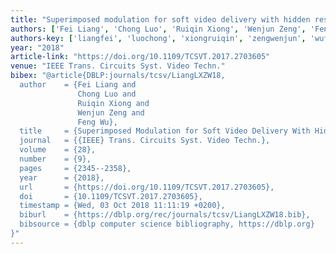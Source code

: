 ```yaml
---
title: "Superimposed modulation for soft video delivery with hidden resources"
authors: ['Fei Liang', 'Chong Luo', 'Ruiqin Xiong', 'Wenjun Zeng', 'Feng Wu']
authors-key: ['liangfei', 'luochong', 'xiongruiqin', 'zengwenjun', 'wufeng']
year: "2018"
article-link: "https://doi.org/10.1109/TCSVT.2017.2703605"
venue: "IEEE Trans. Circuits Syst. Video Techn."
bibex: "@article{DBLP:journals/tcsv/LiangLXZW18,
  author    = {Fei Liang and
               Chong Luo and
               Ruiqin Xiong and
               Wenjun Zeng and
               Feng Wu},
  title     = {Superimposed Modulation for Soft Video Delivery With Hidden Resources},
  journal   = {{IEEE} Trans. Circuits Syst. Video Techn.},
  volume    = {28},
  number    = {9},
  pages     = {2345--2358},
  year      = {2018},
  url       = {https://doi.org/10.1109/TCSVT.2017.2703605},
  doi       = {10.1109/TCSVT.2017.2703605},
  timestamp = {Wed, 03 Oct 2018 11:11:19 +0200},
  biburl    = {https://dblp.org/rec/journals/tcsv/LiangLXZW18.bib},
  bibsource = {dblp computer science bibliography, https://dblp.org}
}"
---
```


